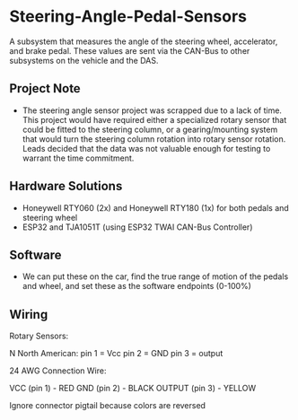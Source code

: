 # Steering-Angle-Pedal-Sensors

A subsystem that measures the angle of the steering wheel, accelerator, and brake pedal. These values are sent via the CAN-Bus to other subsystems on the vehicle and the DAS.

## Project Note
* The steering angle sensor project was scrapped due to a lack of time. This project would have required either a specialized rotary sensor that could be fitted to the steering column, or a gearing/mounting system that would turn the steering column rotation into rotary sensor rotation. Leads decided that the data was not valuable enough for testing to warrant the time commitment.

## Hardware Solutions

* Honeywell RTY060 (2x) and Honeywell RTY180 (1x) for both pedals and steering wheel
* ESP32 and TJA1051T (using ESP32 TWAI CAN-Bus Controller)

## Software

* We can put these on the car, find the true range of motion of the pedals and wheel, and set these as the software endpoints (0-100%)

## Wiring

Rotary Sensors:

N North American:
 pin 1 = Vcc
 pin 2 = GND
 pin 3 = output

 24 AWG Connection Wire:

 VCC (pin 1) - RED
 GND (pin 2) - BLACK
 OUTPUT (pin 3) - YELLOW

 Ignore connector pigtail because colors are reversed
 

 
